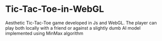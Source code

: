 # Tic-Tac-Toe-in-WebGL
Aesthetic Tic-Tac-Toe game developed in Js and WebGL. The player can play both locally with a friend or against a slightly dumb AI model implemented using MinMax algorithm
